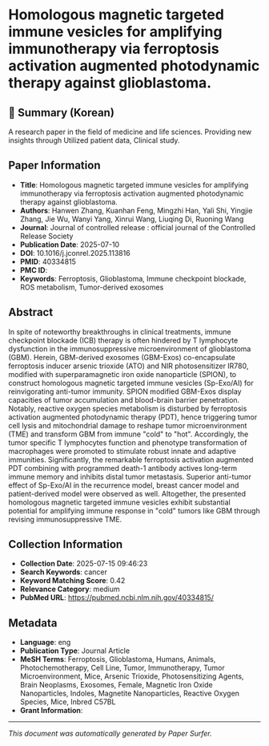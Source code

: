 # Homologous magnetic targeted immune vesicles for amplifying immunotherapy via ferroptosis activation augmented photodynamic therapy against glioblastoma.

## 📝 Summary (Korean)
A research paper in the field of medicine and life sciences. Providing new insights through Utilized patient data, Clinical study.

## Paper Information
- **Title**: Homologous magnetic targeted immune vesicles for amplifying immunotherapy via ferroptosis activation augmented photodynamic therapy against glioblastoma.
- **Authors**: Hanwen Zhang, Kuanhan Feng, Mingzhi Han, Yali Shi, Yingjie Zhang, Jie Wu, Wanyi Yang, Xinrui Wang, Liuqing Di, Ruoning Wang
- **Journal**: Journal of controlled release : official journal of the Controlled Release Society
- **Publication Date**: 2025-07-10
- **DOI**: 10.1016/j.jconrel.2025.113816
- **PMID**: 40334815
- **PMC ID**: 
- **Keywords**: Ferroptosis, Glioblastoma, Immune checkpoint blockade, ROS metabolism, Tumor-derived exosomes

## Abstract
In spite of noteworthy breakthroughs in clinical treatments, immune checkpoint blockade (ICB) therapy is often hindered by T lymphocyte dysfunction in the immunosuppressive microenvironment of glioblastoma (GBM). Herein, GBM-derived exosomes (GBM-Exos) co-encapsulate ferroptosis inducer arsenic trioxide (ATO) and NIR photosensitizer IR780, modified with superparamagnetic iron oxide nanoparticle (SPION), to construct homologous magnetic targeted immune vesicles (Sp-Exo/AI) for reinvigorating anti-tumor immunity. SPION modified GBM-Exos display capacities of tumor accumulation and blood-brain barrier penetration. Notably, reactive oxygen species metabolism is disturbed by ferroptosis activation augmented photodynamic therapy (PDT), hence triggering tumor cell lysis and mitochondrial damage to reshape tumor microenvironment (TME) and transform GBM from immune "cold" to "hot". Accordingly, the tumor specific T lymphocytes function and phenotype transformation of macrophages were promoted to stimulate robust innate and adaptive immunities. Significantly, the remarkable ferroptosis activation augmented PDT combining with programmed death-1 antibody actives long-term immune memory and inhibits distal tumor metastasis. Superior anti-tumor effect of Sp-Exo/AI in the recurrence model, breast cancer model and patient-derived model were observed as well. Altogether, the presented homologous magnetic targeted immune vesicles exhibit substantial potential for amplifying immune response in "cold" tumors like GBM through revising immunosuppressive TME.

## Collection Information
- **Collection Date**: 2025-07-15 09:46:23
- **Search Keywords**: cancer
- **Keyword Matching Score**: 0.42
- **Relevance Category**: medium
- **PubMed URL**: https://pubmed.ncbi.nlm.nih.gov/40334815/

## Metadata
- **Language**: eng
- **Publication Type**: Journal Article
- **MeSH Terms**: Ferroptosis, Glioblastoma, Humans, Animals, Photochemotherapy, Cell Line, Tumor, Immunotherapy, Tumor Microenvironment, Mice, Arsenic Trioxide, Photosensitizing Agents, Brain Neoplasms, Exosomes, Female, Magnetic Iron Oxide Nanoparticles, Indoles, Magnetite Nanoparticles, Reactive Oxygen Species, Mice, Inbred C57BL
- **Grant Information**: 

---
*This document was automatically generated by Paper Surfer.*
